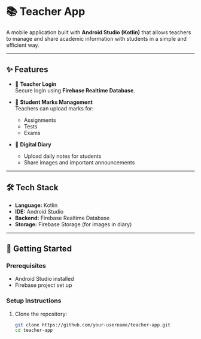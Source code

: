 # 📚 Teacher App  

A mobile application built with **Android Studio (Kotlin)** that allows teachers to manage and share academic information with students in a simple and efficient way.  

---

## ✨ Features  

- 🔑 **Teacher Login**  
  Secure login using **Firebase Realtime Database**.  

- 📝 **Student Marks Management**  
  Teachers can upload marks for:  
  - Assignments  
  - Tests  
  - Exams  

- 📖 **Digital Diary**  
  - Upload daily notes for students  
  - Share images and important announcements  

---

## 🛠️ Tech Stack  

- **Language:** Kotlin  
- **IDE:** Android Studio  
- **Backend:** Firebase Realtime Database  
- **Storage:** Firebase Storage (for images in diary)  

---

## 🚀 Getting Started  

### Prerequisites  
- Android Studio installed  
- Firebase project set up  

### Setup Instructions  
1. Clone the repository:  
   ```bash
   git clone https://github.com/your-username/teacher-app.git
   cd teacher-app
